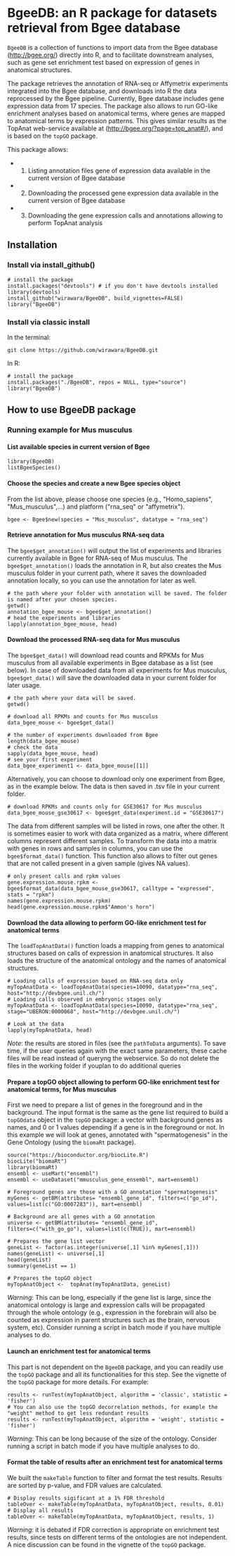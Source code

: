 # BgeeDB: an R package for datasets retrieval from Bgee database

```BgeeDB``` is a collection of functions to import data from the Bgee database (<http://bgee.org/>) directly into R, and to facilitate downstream analyses, such as gene set enrichment test based on expression of genes in anatomical structures.
 
The package retrieves the annotation of RNA-seq or Affymetrix experiments integrated into the Bgee database, and downloads into R the data reprocessed by the Bgee pipeline. Currently, Bgee database includes gene expression data from 17 species. The package also allows to run GO-like enrichment analyses based on anatomical terms, where genes are mapped to anatomical terms by expression patterns. This gives similar results as the TopAnat web-service available at (<http://bgee.org/?page=top_anat#/>), and is based on the ```topGO``` package.

This package allows: 
* 1. Listing annotation files gene of expression data available in the current version of Bgee database
* 2. Downloading the processed gene expression data available in the current version of Bgee database
* 3. Downloading the gene expression calls and annotations allowing to perform TopAnat analysis 

## Installation

### Install via install\_github()

``` {r}
# install the package
install.packages("devtools") # if you don't have devtools installed
library(devtools) 
install_github("wirawara/BgeeDB", build_vignettes=FALSE)
library("BgeeDB")
```

### Install via classic install

In the terminal:

    git clone https://github.com/wirawara/BgeeDB.git

In R:
``` {r}
# install the package
install.packages("./BgeeDB", repos = NULL, type="source")
library("BgeeDB")
```

## How to use BgeeDB package

### Running example for Mus musculus

#### List available species in current version of Bgee

``` {r}
library(BgeeDB)
listBgeeSpecies()
```

#### Choose the species and create a new Bgee species object

From the list above, please choose one species (e.g., "Homo\_sapiens", "Mus\_musculus",...) and platform ("rna\_seq" or "affymetrix").

``` {r}
bgee <- Bgee$new(species = "Mus_musculus", datatype = "rna_seq")
```

#### Retrieve annotation for Mus musculus RNA-seq data

The ```bgee$get_annotation()``` will output the list of experiments and libraries currently available in Bgee for RNA-seq of Mus musculus. The ```bgee$get_annotation()``` loads the annotation in R, but also creates the Mus musculus folder in your current path, where it saves the downloaded annotation locally, so you can use the annotation for later as well.

``` {r}
# the path where your folder with annotation will be saved. The folder is named after your chosen species.
getwd()
annotation_bgee_mouse <- bgee$get_annotation()
# head the experiments and libraries
lapply(annotation_bgee_mouse, head)
```

#### Download the processed RNA-seq data for Mus musculus

The ```bgee$get_data()``` will download read counts and RPKMs for Mus musculus from all available experiments in Bgee database as a list (see below). In case of downloaded data from all experiments for Mus musculus, ```bgee$get_data()``` will save the downloaded data in your current folder for later usage. 

``` {r}
# the path where your data will be saved. 
getwd()

# download all RPKMs and counts for Mus musculus
data_bgee_mouse <- bgee$get_data()

# the number of experiments downloaded from Bgee
length(data_bgee_mouse)
# check the data
sapply(data_bgee_mouse, head)
# see your first experiment
data_bgee_experiment1 <- data_bgee_mouse[[1]]
```

Alternatively, you can choose to download only one experiment from Bgee, as in the example below. The data is then saved in .tsv file in your current folder.

``` {r}
# download RPKMs and counts only for GSE30617 for Mus musculus
data_bgee_mouse_gse30617 <- bgee$get_data(experiment.id = "GSE30617")
```

The data from different samples will be listed in rows, one after the other. It is sometimes easier to work with data organized as a matrix, where different columns represent different samples. To transform the data into a matrix with genes in rows and samples in columns, you can use the ```bgee$format_data()``` function. This function also allows to filter out genes that are not called present in a given sample (gives NA values).

```{r}
# only present calls and rpkm values
gene.expression.mouse.rpkm <- bgee$format_data(data_bgee_mouse_gse30617, calltype = "expressed", stats = "rpkm")
names(gene.expression.mouse.rpkm)
head(gene.expression.mouse.rpkm$"Ammon's horn")
```

#### Download the data allowing to perform GO-like enrichment test for anatomical terms

The ```loadTopAnatData()``` function loads a mapping from genes to anatomical structures based on calls of expression in anatomical structures. It also loads the structure of the anatomical ontology and the names of anatomical structures.

```{r}
# Loading calls of expression based on RNA-seq data only
myTopAnatData <- loadTopAnatData(species=10090, datatype="rna_seq", host="http://devbgee.unil.ch/")
# Loading calls observed in embryonic stages only
myTopAnatData <- loadTopAnatData(species=10090, datatype="rna_seq", stage="UBERON:0000068", host="http://devbgee.unil.ch/")

# Look at the data
lapply(myTopAnatData, head)
```

*Note*: the results are stored in files (see the ```pathToData``` arguments). To save time, if the user queries again with the exact same parameters, these cache files will be read instead of queryng the webservice. So do not delete the files in the working folder if youplan to do additional queries

#### Prepare a topGO object allowing to perform GO-like enrichment test for anatomical terms, for Mus musculus

First we need to prepare a list of genes in the foreground and in the background. The input format is the same as the gene list required to build a ```topGOdata``` object in the ```topGO``` package: a vector with background genes as names, and 0 or 1 values depending if a gene is in the foreground or not. In this example we will look at genes, annotated with "spermatogenesis" in the Gene Ontology (using the ```biomaRt``` package). 

```{r}
source("https://bioconductor.org/biocLite.R")
biocLite("biomaRt")
library(biomaRt)
ensembl <- useMart("ensembl")
ensembl <- useDataset("mmusculus_gene_ensembl", mart=ensembl)

# Foreground genes are those with a GO annotation "spermatogenesis"
myGenes <- getBM(attributes= "ensembl_gene_id", filters=c("go_id"), values=list(c("GO:0007283")), mart=ensembl)

# Background are all genes with a GO annotation
universe <- getBM(attributes= "ensembl_gene_id", filters=c("with_go_go"), values=list(c(TRUE)), mart=ensembl)

# Prepares the gene list vector 
geneList <- factor(as.integer(universe[,1] %in% myGenes[,1]))
names(geneList) <- universe[,1]
head(geneList)
summary(geneList == 1)

# Prepares the topGO object
myTopAnatObject <-  topAnat(myTopAnatData, geneList)
```

*Warning*: This can be long, especially if the gene list is large, since the anatomical ontology is large and expression calls will be propagated through the whole ontology (e.g., expression in the forebrain will also be counted as expression in parent structures such as the brain, nervous system, etc). Consider running a script in batch mode if you have multiple analyses to do.

#### Launch an enrichment test for anatomical terms

This part is not dependent on the ```BgeeDB``` package, and you can readily use the ```topGO``` package and all its functionalities for this step. See the vignette of the ```topGO``` package for more details. For example:
```{r}
results <- runTest(myTopAnatObject, algorithm = 'classic', statistic = 'fisher')
# You can also use the topGO decorrelation methods, for example the "weight" method to get less redundant results
results <- runTest(myTopAnatObject, algorithm = 'weight', statistic = 'fisher')
```

*Warning*: This can be long because of the size of the ontology. Consider running a script in batch mode if you have multiple analyses to do.

#### Format the table of results after an enrichment test for anatomical terms

We built the ```makeTable``` function to filter and format the test results. Results are sorted by p-value, and FDR values are calculated. 

```{r}
# Display results sigificant at a 1% FDR threshold
tableOver <- makeTable(myTopAnatData, myTopAnatObject, results, 0.01)
# Display all results
tableOver <- makeTable(myTopAnatData, myTopAnatObject, results, 1)
```

*Warning*: it is debated if FDR correction is appropriate on enrichment test results, since tests on different terms of the ontologies are not independent. A nice discussion can be found in the vignette of the ```topGO``` package.

